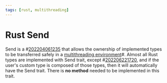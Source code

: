 ```yaml
---
tags: [rust, multithreading]
---
```


# Rust Send

Send is a #[202204061235](202204061235.md) that allows the ownership of
implemented types to be transferred safely in a [multithreading
environment](202207171457.md)#. Almost all Rust types are implemented with Send
trait, except #[202206221720](202206221720.md), and if the user's custom type is
composed of those types, then it will automatically have the Send trait. There
is **no method** needed to be implemented in this trait.
